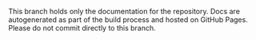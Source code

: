This branch holds only the documentation for the repository. Docs are autogenerated as part of the build process and hosted on GitHub Pages. Please do not commit directly to this branch.
